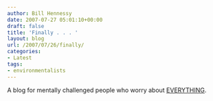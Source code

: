 ```yaml
---
author: Bill Hennessy
date: 2007-07-27 05:01:10+00:00
draft: false
title: 'Finally . . . '
layout: blog
url: /2007/07/26/finally/
categories:
- Latest
tags:
- environmentalists
---
```


A blog for mentally challenged people who worry about [EVERYTHING](https://www.truthandprogress.com/frontPage.do).
